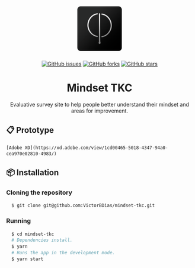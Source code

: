 <h1 align="center">
  <img src="src/assets/icon.png" height="120px" alt="midset-tkc">
</h1>

<p align="center">
<a href="https://github.com/VictorBDias/mindset-tkc/issues"><img alt="GitHub issues" src="https://img.shields.io/github/issues/VictorBDias/mindset-tkc?style=for-the-badge"></a>
<a href="https://github.com/VictorBDias/mindset-tkc/network"><img alt="GitHub forks" src="https://img.shields.io/github/forks/VictorBDias/mindset-tkc?style=for-the-badge"></a>
<a href="https://github.com/VictorBDias/mindset-tkc/stargazers"><img alt="GitHub stars" src="https://img.shields.io/github/stars/VictorBDias/mindset-tkc?style=for-the-badge"></a>
</p>

<h1 align="center">Mindset TKC</h1>
<p align="center">Evaluative survey site to help people better understand their mindset and areas for improvement.</p>

## 📋 Prototype
```
[Adobe XD](https://xd.adobe.com/view/1cd00465-5018-4347-94a0-cea970e02810-4983/)
```

## 📦 Installation

### **Cloning the repository**

```sh
  $ git clone git@github.com:VictorBDias/mindset-tkc.git
```

### **Running**

```sh
  $ cd mindset-tkc
  # Dependencies install.
  $ yarn
  # Runs the app in the development mode.
  $ yarn start
```
